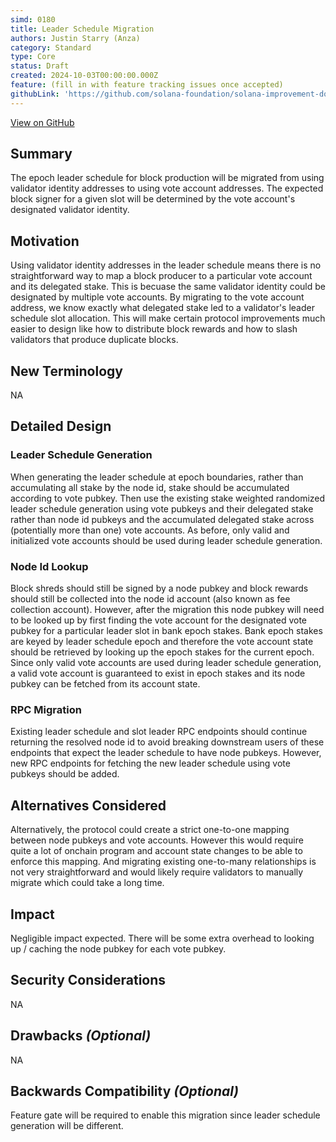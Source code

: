 ```yaml
---
simd: 0180
title: Leader Schedule Migration
authors: Justin Starry (Anza)
category: Standard
type: Core
status: Draft
created: 2024-10-03T00:00:00.000Z
feature: (fill in with feature tracking issues once accepted)
githubLink: 'https://github.com/solana-foundation/solana-improvement-documents/pull/180'
---
```

[View on GitHub](https://github.com/solana-foundation/solana-improvement-documents/pull/180)


## Summary

The epoch leader schedule for block production will be migrated from using
validator identity addresses to using vote account addresses. The expected
block signer for a given slot will be determined by the vote account's 
designated validator identity.

## Motivation

Using validator identity addresses in the leader schedule means there is no
straightforward way to map a block producer to a particular vote account and its
delegated stake. This is becuase the same validator identity could be designated
by multiple vote accounts. By migrating to the vote account address, we know
exactly what delegated stake led to a validator's leader schedule slot
allocation. This will make certain protocol improvements much easier to design
like how to distribute block rewards and how to slash validators that produce
duplicate blocks.

## New Terminology

NA

## Detailed Design

### Leader Schedule Generation

When generating the leader schedule at epoch boundaries, rather than
accumulating all stake by the node id, stake should be accumulated according to
vote pubkey. Then use the existing stake weighted randomized leader schedule
generation using vote pubkeys and their delegated stake rather than node id
pubkeys and the accumulated delegated stake across (potentially more than one)
vote accounts. As before, only valid and initialized vote accounts should be
used during leader schedule generation.

### Node Id Lookup

Block shreds should still be signed by a node pubkey and block rewards should
still be collected into the node id account (also known as fee collection
account). However, after the migration this node pubkey will need to be looked
up by first finding the vote account for the designated vote pubkey for a
particular leader slot in bank epoch stakes. Bank epoch stakes are keyed by
leader schedule epoch and therefore the vote account state should be retrieved
by looking up the epoch stakes for the current epoch. Since only valid vote
accounts are used during leader schedule generation, a valid vote account is
guaranteed to exist in epoch stakes and its node pubkey can be fetched from its
account state.

### RPC Migration

Existing leader schedule and slot leader RPC endpoints should continue returning
the resolved node id to avoid breaking downstream users of these endpoints that
expect the leader schedule to have node pubkeys. However, new RPC endpoints
for fetching the new leader schedule using vote pubkeys should be added.

## Alternatives Considered

Alternatively, the protocol could create a strict one-to-one mapping between
node pubkeys and vote accounts. However this would require quite a lot of
onchain program and account state changes to be able to enforce this mapping.
And migrating existing one-to-many relationships is not very straightforward and
would likely require validators to manually migrate which could take a long
time.

## Impact

Negligible impact expected. There will be some extra overhead to looking up /
caching the node pubkey for each vote pubkey.

## Security Considerations

NA

## Drawbacks *(Optional)*

NA

## Backwards Compatibility *(Optional)*

Feature gate will be required to enable this migration since leader schedule
generation will be different.

